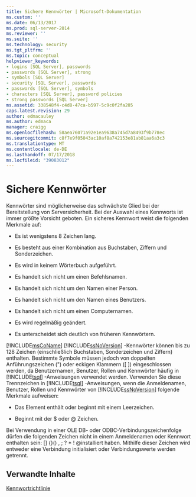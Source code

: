 ```yaml
---
title: Sichere Kennwörter | Microsoft-Dokumentation
ms.custom: ''
ms.date: 06/13/2017
ms.prod: sql-server-2014
ms.reviewer: ''
ms.suite: ''
ms.technology: security
ms.tgt_pltfrm: ''
ms.topic: conceptual
helpviewer_keywords:
- logins [SQL Server], passwords
- passwords [SQL Server], strong
- symbols [SQL Server]
- security [SQL Server], passwords
- passwords [SQL Server], symbols
- characters [SQL Server], password policies
- strong passwords [SQL Server]
ms.assetid: 338548f4-c4d8-47ca-b597-5c9c0f2fa205
caps.latest.revision: 29
author: edmacauley
ms.author: edmaca
manager: craigg
ms.openlocfilehash: 58aea76071a92e1ea9638a745d7a8493f9b778ec
ms.sourcegitcommit: c8f7e9f05043ac10af8a742153e81ab81aa6a3c3
ms.translationtype: MT
ms.contentlocale: de-DE
ms.lasthandoff: 07/17/2018
ms.locfileid: "39083012"
---
```

# <a name="strong-passwords"></a>Sichere Kennwörter
  Kennwörter sind möglicherweise das schwächste Glied bei der Bereitstellung von Serversicherheit. Bei der Auswahl eines Kennworts ist immer größte Vorsicht geboten. Ein sicheres Kennwort weist die folgenden Merkmale auf:  
  
-   Es ist wenigstens 8 Zeichen lang.  
  
-   Es besteht aus einer Kombination aus Buchstaben, Ziffern und Sonderzeichen.  
  
-   Es wird in keinem Wörterbuch aufgeführt.  
  
-   Es handelt sich nicht um einen Befehlsnamen.  
  
-   Es handelt sich nicht um den Namen einer Person.  
  
-   Es handelt sich nicht um den Namen eines Benutzers.  
  
-   Es handelt sich nicht um einen Computernamen.  
  
-   Es wird regelmäßig geändert.  
  
-   Es unterscheidet sich deutlich von früheren Kennwörtern.  
  
 [!INCLUDE[msCoName](../../includes/msconame-md.md)] [!INCLUDE[ssNoVersion](../../includes/ssnoversion-md.md)] -Kennwörter können bis zu 128 Zeichen (einschließlich Buchstaben, Sonderzeichen und Ziffern) enthalten. Bestimmte Symbole müssen jedoch von doppelten Anführungszeichen (") oder eckigen Klammern ([ ]) eingeschlossen werden, da Benutzernamen, Benutzer, Rollen und Kennwörter häufig in [!INCLUDE[tsql](../../includes/tsql-md.md)] -Anweisungen verwendet werden. Verwenden Sie diese Trennzeichen in [!INCLUDE[tsql](../../includes/tsql-md.md)] -Anweisungen, wenn die Anmeldenamen, Benutzer, Rollen und Kennwörter von [!INCLUDE[ssNoVersion](../../includes/ssnoversion-md.md)] folgende Merkmale aufweisen:  
  
-   Das Element enthält oder beginnt mit einem Leerzeichen.  
  
-   Beginnt mit der $ oder \@ Zeichen.  
  
 Bei Verwendung in einer OLE DB- oder ODBC-Verbindungszeichenfolge dürfen die folgenden Zeichen nicht in einem Anmeldenamen oder Kennwort enthalten sein: [] {}() , ; ? * ! \@installiert haben. Mithilfe dieser Zeichen wird entweder eine Verbindung initialisiert oder Verbindungswerte werden getrennt.  
  
## <a name="related-content"></a>Verwandte Inhalte  
 [Kennwortrichtlinie](password-policy.md)  
  
  
